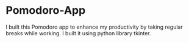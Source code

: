 # Pomodoro-App
I built this Pomodoro app to enhance my productivity by taking regular breaks while working. I built it using python library tkinter.
